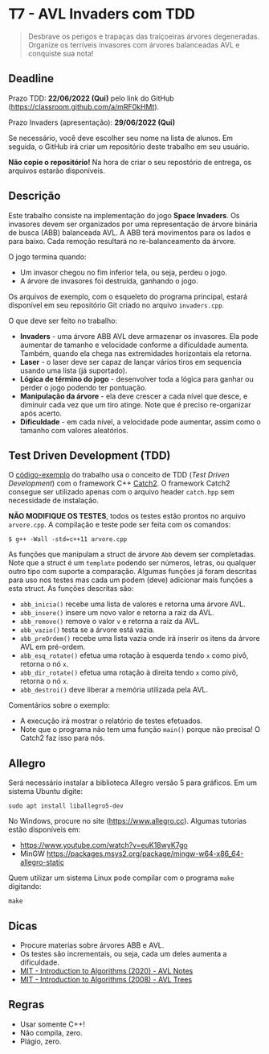 
# T7 - AVL Invaders com TDD

> Desbrave os perigos e trapaças das traiçoeiras árvores degeneradas. Organize os terríveis invasores com árvores balanceadas AVL e conquiste sua nota!


## Deadline

Prazo TDD: **22/06/2022 (Qui)** pelo link do GitHub (https://classroom.github.com/a/mRF0kHMt).

Prazo Invaders (apresentação): **29/06/2022 (Qui)**

Se necessário, você deve escolher seu nome na lista de alunos. Em seguida, o GitHub irá criar um repositório deste trabalho em seu usuário.

**Não copie o repositório!** Na hora de criar o seu repostório de entrega, os arquivos estarão disponíveis.

## Descrição

Este trabalho consiste na implementação do jogo **Space Invaders**. Os invasores devem
ser organizados por uma representação de árvore binária de busca (ABB) balanceada AVL. A ABB terá movimentos para os lados e para baixo. Cada remoção resultará no re-balanceamento da árvore.
 
O jogo termina quando:
- Um invasor chegou no fim inferior tela, ou seja, perdeu o jogo.
- A árvore de invasores foi destruída, ganhando o jogo.

Os arquivos de exemplo, com o esqueleto do programa principal, estará disponível em seu repositório Git criado no arquivo `invaders.cpp`. 

O que deve ser feito no trabalho:
- **Invaders** - uma árvore ABB AVL deve armazenar os invasores. 
              Ela pode aumentar de tamanho e velocidade conforme
               a dificuldade aumenta. Também, quando ela chega nas
               extremidades horizontais ela retorna.
- **Laser** - o laser deve ser capaz de lançar vários tiros em sequencia
           usando uma lista (já suportado). 
- **Lógica de término do jogo** - desenvolver toda a lógica para ganhar
     ou perder o jogo podendo ter pontuação.
- **Manipulação da árvore** - ela deve crescer a cada nível que desce, e
  diminuir cada vez que um tiro atinge. Note que é preciso re-organizar após acerto.
- **Dificuldade** - em cada nível, a velocidade pode aumentar, assim como o tamanho com   valores aleatórios.

## Test Driven Development (TDD)

O [código-exemplo](https://github.com/jvlima-ufsm/tdd-invaders) do trabalho  usa o conceito de TDD (*Test Driven Development*) com o framework C++ [Catch2](https://github.com/catchorg/Catch2/tree/v2.x).
O framework Catch2 consegue ser utilizado apenas com o arquivo header `catch.hpp` sem necessidade de instalação.

**NÃO MODIFIQUE OS TESTES**, todos os testes estão prontos no arquivo `arvore.cpp`. A compilação e teste pode ser feita com os comandos:
```
$ g++ -Wall -std=c++11 arvore.cpp 
```

As funções que manipulam a struct de árvore `Abb` devem ser completadas. Note que a struct é um `template` podendo ser números, letras, ou qualquer outro tipo com suporte a comparação. Algumas funções já foram descritas para uso nos testes mas cada um podem (deve) adicionar mais funções a esta struct. As funções descritas são:
- `abb_inicia()` recebe uma lista de valores e retorna uma árvore AVL.
- `abb_insere()` insere um novo valor e retorna a raiz da AVL.
- `abb_remove()` remove o valor `v` e retorna a raiz da AVL.
- `abb_vazio()` testa se a árvore está vazia.
- `abb_preOrdem()` recebe uma lista vazia onde irá inserir os itens da árvore AVL em pré-ordem.
- `abb_esq_rotate()` efetua uma rotação à esquerda tendo `x` como pivô, retorna o nó `x`.
- `abb_dir_rotate()` efetua uma rotação à direita tendo `x` como pivô, retorna o nó `x`.
- `abb_destroi()` deve liberar a memória utilizada pela AVL.

Comentários sobre o exemplo:
- A execução irá mostrar o relatório de testes efetuados.
- Note que o programa não tem uma função `main()` porque não precisa! O Catch2 faz isso para nós.

## Allegro

Será necessário instalar a biblioteca Allegro versão 5
para gráficos. Em um sistema Ubuntu digite:
```
sudo apt install liballegro5-dev
```

No Windows, procure no site (https://www.allegro.cc). Algumas tutorias estão disponíveis em:
- https://www.youtube.com/watch?v=euK18wyK7go
- MinGW https://packages.msys2.org/package/mingw-w64-x86_64-allegro-static

Quem utilizar um
sistema Linux pode compilar com o programa `make` digitando:
```
make
```

## Dicas
- Procure materias sobre árvores ABB e AVL.
- Os testes são incrementais, ou seja, cada um deles aumenta a dificuldade.
- [MIT - Introduction to Algorithms (2020) - AVL Notes](https://ocw.mit.edu/courses/6-006-introduction-to-algorithms-spring-2020/resources/mit6_006s20_lec7/)
- [MIT - Introduction to Algorithms (2008) - AVL Trees](https://ocw.mit.edu/courses/6-006-introduction-to-algorithms-spring-2008/resources/lec4/)

## Regras

- Usar somente C++!
- Não compila, zero.
- Plágio, zero.